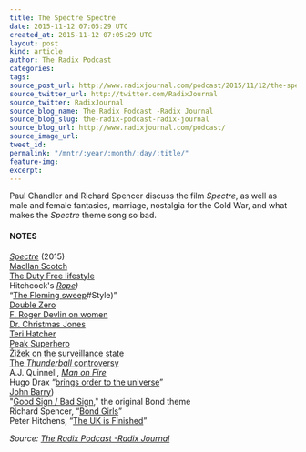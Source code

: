 ```yaml
---
title: The Spectre Spectre
date: 2015-11-12 07:05:29 UTC
created_at: 2015-11-12 07:05:29 UTC
layout: post
kind: article
author: The Radix Podcast
categories: 
tags: 
source_post_url: http://www.radixjournal.com/podcast/2015/11/12/the-spectre-spectre
source_twitter_url: http://twitter.com/RadixJournal
source_twitter: RadixJournal
source_blog_name: The Radix Podcast -Radix Journal
source_blog_slug: the-radix-podcast-radix-journal
source_blog_url: http://www.radixjournal.com/podcast/
source_image_url: 
tweet_id: 
permalink: "/mntr/:year/:month/:day/:title/"
feature-img: 
excerpt: 
---
```

<p>Paul Chandler and Richard Spencer discuss the film <em>Spectre</em>, as well as male and female fantasies, marriage, nostalgia for the Cold War, and what makes the <em>Spectre</em> theme song so bad.</p><h4 id="notes">NOTES</h4>

<p><a href="https://en.wikipedia.org/wiki/Spectre_(2015_film)"><em>Spectre</em></a> (2015) <br>
<a href="http://us.themacallan.com">Macllan Scotch</a> <br>
<a href="http://www.beingjamesbond.com">The Duty Free lifestyle</a> <br>
Hitchcock's <em><a href="https://en.wikipedia.org/wiki/Rope_(film">Rope</a>)</em> <br>
“<a href="https://en.wikipedia.org/wiki/Live_and_Let_Die_(novel">The Fleming sweep</a>#Style)” <br>
<a href="http://www.radixjournal.com/podcast/2015/7/22/double-zero">Double Zero</a> <br>
<a href="http://www.radixjournal.com/podcast/2015/9/23/the-rakes-progress">F. Roger Devlin on women</a> <br>
<a href="http://www.imdb.com/character/ch0000278/">Dr. Christmas Jones</a> <br>
<a href="https://en.wikipedia.org/wiki/Teri_Hatcher">Teri Hatcher</a> <br>
<a href="http://www.radixjournal.com/podcast/2015/5/9/peak-superhero">Peak Superhero</a> <br>
<a href="https://www.youtube.com/watch?v=PBBzYG8szmc">Žižek on the surveillance state</a> <br>
<a href="https://en.wikipedia.org/wiki/Thunderball_(novel)#Controversy">The <em>Thunderball</em> controversy</a> <br>
A.J. Quinnell, <em><a href="http://www.amazon.com/exec/obidos/ASIN/1908426640/washisummipub-20">Man on Fire</a></em> <br>
Hugo Drax “<a href="https://www.youtube.com/watch?v=vcqrGANcaIQ">brings order to the universe</a>” <br>
<a href="https://en.wikipedia.org/wiki/John_Barry_(composer">John Barry</a>) <br>
"<a href="https://www.youtube.com/watch?v=g6EuzGhIyRQ">Good Sign / Bad Sign</a>," the original Bond theme <br>
Richard Spencer, “<a href="http://www.radixjournal.com/blog/2015/9/25/bond-girls">Bond Girls</a>” <br>
Peter Hitchens, “<a href="http://www.theguardian.com/commentisfree/video/2015/sep/07/the-uk-is-finished-owen-jones-meets-peter-hitchens-video">The UK is Finished</a>” </p><div class="">
    <i>Source: <a href="http://www.radixjournal.com/podcast/">The Radix Podcast -Radix Journal</a></i>
</div>
